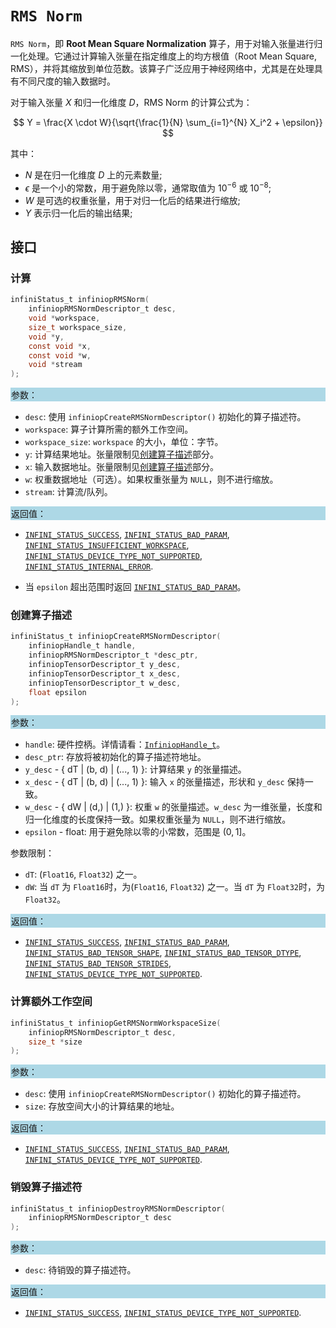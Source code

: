 # `RMS Norm`

`RMS Norm`，即 **Root Mean Square Normalization** 算子，用于对输入张量进行归一化处理。它通过计算输入张量在指定维度上的均方根值（Root Mean Square, RMS），并将其缩放到单位范数。该算子广泛应用于神经网络中，尤其是在处理具有不同尺度的输入数据时。

对于输入张量 $X$ 和归一化维度 $D$，RMS Norm 的计算公式为：

$$
Y = \frac{X \cdot W}{\sqrt{\frac{1}{N} \sum_{i=1}^{N} X_i^2 + \epsilon}}
$$

其中：

- $N$ 是在归一化维度 $D$ 上的元素数量;
- $\epsilon$ 是一个小的常数，用于避免除以零，通常取值为 $10^{-6}$ 或 $10^{-8}$;
- $W$ 是可选的权重张量，用于对归一化后的结果进行缩放;
- $Y$ 表示归一化后的输出结果;

## 接口

### 计算

```c
infiniStatus_t infiniopRMSNorm(
    infiniopRMSNormDescriptor_t desc,
    void *workspace,
    size_t workspace_size,
    void *y,
    const void *x,
    const void *w,
    void *stream
);
```

<div style="background-color: lightblue; padding: 1px;"> 参数： </div>

- `desc`:
  使用 `infiniopCreateRMSNormDescriptor()` 初始化的算子描述符。
- `workspace`:
  算子计算所需的额外工作空间。
- `workspace_size`:
  `workspace` 的大小，单位：字节。
- `y`:
  计算结果地址。张量限制见[创建算子描述](#创建算子描述)部分。
- `x`:
  输入数据地址。张量限制见[创建算子描述](#创建算子描述)部分。
- `w`:
  权重数据地址（可选）。如果权重张量为 `NULL`，则不进行缩放。
- `stream`:
  计算流/队列。

<div style="background-color: lightblue; padding: 1px;"> 返回值：</div>

- [`INFINI_STATUS_SUCCESS`], [`INFINI_STATUS_BAD_PARAM`], [`INFINI_STATUS_INSUFFICIENT_WORKSPACE`], [`INFINI_STATUS_DEVICE_TYPE_NOT_SUPPORTED`], [`INFINI_STATUS_INTERNAL_ERROR`].

- 当 `epsilon` 超出范围时返回 [`INFINI_STATUS_BAD_PARAM`]。

### 创建算子描述

```c
infiniStatus_t infiniopCreateRMSNormDescriptor(
    infiniopHandle_t handle,
    infiniopRMSNormDescriptor_t *desc_ptr,
    infiniopTensorDescriptor_t y_desc,
    infiniopTensorDescriptor_t x_desc,
    infiniopTensorDescriptor_t w_desc,
    float epsilon
);
```

<div style="background-color: lightblue; padding: 1px;"> 参数：</div>

- `handle`:
  硬件控柄。详情请看：[`InfiniopHandle_t`]。
- `desc_ptr`:
  存放将被初始化的算子描述符地址。
- `y_desc` - { dT | (b, d) | (..., 1) }:
  计算结果 `y` 的张量描述。
- `x_desc` - { dT | (b, d) | (..., 1) }:
  输入 `x` 的张量描述，形状和 `y_desc` 保持一致。
- `w_desc` - { dW | (d,) | (1,) }:
  权重 `w` 的张量描述。`w_desc` 为一维张量，长度和归一化维度的长度保持一致。如果权重张量为 `NULL`，则不进行缩放。
- `epsilon` - float:
  用于避免除以零的小常数，范围是 $(0, 1]$。

参数限制：

- `dT`: (`Float16`, `Float32`) 之一。
- `dW`: 当 `dT` 为 `Float16`时，为(`Float16`, `Float32`) 之一。当 `dT` 为 `Float32`时，为 `Float32`。

<div style="background-color: lightblue; padding: 1px;"> 返回值：</div>

- [`INFINI_STATUS_SUCCESS`], [`INFINI_STATUS_BAD_PARAM`], [`INFINI_STATUS_BAD_TENSOR_SHAPE`], [`INFINI_STATUS_BAD_TENSOR_DTYPE`], [`INFINI_STATUS_BAD_TENSOR_STRIDES`], [`INFINI_STATUS_DEVICE_TYPE_NOT_SUPPORTED`].

### 计算额外工作空间

```c
infiniStatus_t infiniopGetRMSNormWorkspaceSize(
    infiniopRMSNormDescriptor_t desc,
    size_t *size
);
```

<div style="background-color: lightblue; padding: 1px;"> 参数：</div>

- `desc`:
  使用 `infiniopCreateRMSNormDescriptor()` 初始化的算子描述符。
- `size`:
  存放空间大小的计算结果的地址。

<div style="background-color: lightblue; padding: 1px;"> 返回值：</div>

- [`INFINI_STATUS_SUCCESS`], [`INFINI_STATUS_BAD_PARAM`], [`INFINI_STATUS_DEVICE_TYPE_NOT_SUPPORTED`].

### 销毁算子描述符

```c
infiniStatus_t infiniopDestroyRMSNormDescriptor(
    infiniopRMSNormDescriptor_t desc
);
```

<div style="background-color: lightblue; padding: 1px;"> 参数： </div>

- `desc`:
  待销毁的算子描述符。

<div style="background-color: lightblue; padding: 1px;"> 返回值： </div>

- [`INFINI_STATUS_SUCCESS`], [`INFINI_STATUS_DEVICE_TYPE_NOT_SUPPORTED`].

<!-- 链接 -->
[`InfiniopHandle_t`]: /infiniop/handle/README.md

[`INFINI_STATUS_SUCCESS`]: /common/status/README.md#INFINI_STATUS_SUCCESS
[`INFINI_STATUS_BAD_PARAM`]: /common/status/README.md#INFINI_STATUS_BAD_PARAM
[`INFINI_STATUS_INSUFFICIENT_WORKSPACE`]: /common/status/README.md#INFINI_STATUS_INSUFFICIENT_WORKSPACE
[`INFINI_STATUS_DEVICE_TYPE_NOT_SUPPORTED`]: /common/status/README.md#INFINI_STATUS_DEVICE_TYPE_NOT_SUPPORTED
[`INFINI_STATUS_INTERNAL_ERROR`]: /common/status/README.md#INFINI_STATUS_INTERNAL_ERROR
[`INFINI_STATUS_BAD_TENSOR_SHAPE`]: /common/status/README.md#INFINI_STATUS_BAD_TENSOR_SHAPE
[`INFINI_STATUS_BAD_TENSOR_DTYPE`]: /common/status/README.md#INFINI_STATUS_BAD_TENSOR_DTYPE
[`INFINI_STATUS_BAD_TENSOR_STRIDES`]: /common/status/README.md#INFINI_STATUS_BAD_TENSOR_STRIDES
